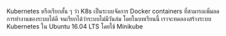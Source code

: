 Kubernetes หรือเรียกสั้น ๆ ว่า K8s เป็นระบบจัดการ Docker containers ที่สามารถเพิ่มลดการทำงานของระบบได้ดี จนเรียกได้ว่าระบบไม่มีวันล่ม โดยในบทเรียนนี้ เราจะทดลองสร้างระบบ Kubernetes ใน Ubuntu 16.04 LTS โดยใช้ Minikube
